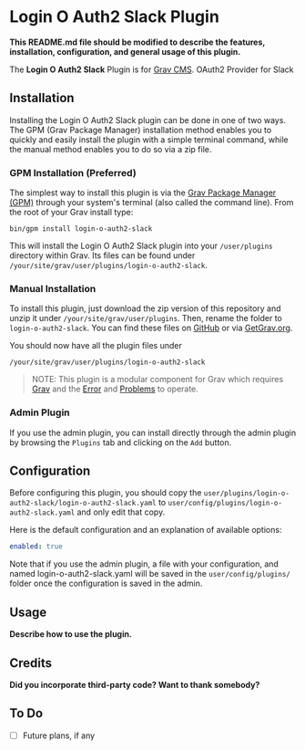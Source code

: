 # Login O Auth2 Slack Plugin

**This README.md file should be modified to describe the features, installation, configuration, and general usage of this plugin.**

The **Login O Auth2 Slack** Plugin is for [Grav CMS](http://github.com/getgrav/grav). OAuth2 Provider for Slack

## Installation

Installing the Login O Auth2 Slack plugin can be done in one of two ways. The GPM (Grav Package Manager) installation method enables you to quickly and easily install the plugin with a simple terminal command, while the manual method enables you to do so via a zip file.

### GPM Installation (Preferred)

The simplest way to install this plugin is via the [Grav Package Manager (GPM)](http://learn.getgrav.org/advanced/grav-gpm) through your system's terminal (also called the command line).  From the root of your Grav install type:

    bin/gpm install login-o-auth2-slack

This will install the Login O Auth2 Slack plugin into your `/user/plugins` directory within Grav. Its files can be found under `/your/site/grav/user/plugins/login-o-auth2-slack`.

### Manual Installation

To install this plugin, just download the zip version of this repository and unzip it under `/your/site/grav/user/plugins`. Then, rename the folder to `login-o-auth2-slack`. You can find these files on [GitHub](https://github.com/trilbymedia/grav-plugin-login-o-auth2-slack) or via [GetGrav.org](http://getgrav.org/downloads/plugins#extras).

You should now have all the plugin files under

    /your/site/grav/user/plugins/login-o-auth2-slack
	
> NOTE: This plugin is a modular component for Grav which requires [Grav](http://github.com/getgrav/grav) and the [Error](https://github.com/getgrav/grav-plugin-error) and [Problems](https://github.com/getgrav/grav-plugin-problems) to operate.

### Admin Plugin

If you use the admin plugin, you can install directly through the admin plugin by browsing the `Plugins` tab and clicking on the `Add` button.

## Configuration

Before configuring this plugin, you should copy the `user/plugins/login-o-auth2-slack/login-o-auth2-slack.yaml` to `user/config/plugins/login-o-auth2-slack.yaml` and only edit that copy.

Here is the default configuration and an explanation of available options:

```yaml
enabled: true
```

Note that if you use the admin plugin, a file with your configuration, and named login-o-auth2-slack.yaml will be saved in the `user/config/plugins/` folder once the configuration is saved in the admin.

## Usage

**Describe how to use the plugin.**

## Credits

**Did you incorporate third-party code? Want to thank somebody?**

## To Do

- [ ] Future plans, if any

